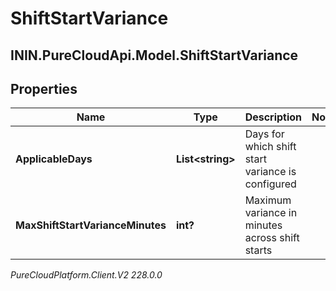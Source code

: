 # ShiftStartVariance

## ININ.PureCloudApi.Model.ShiftStartVariance

## Properties

|Name | Type | Description | Notes|
|------------ | ------------- | ------------- | -------------|
| **ApplicableDays** | **List&lt;string&gt;** | Days for which shift start variance is configured | |
| **MaxShiftStartVarianceMinutes** | **int?** | Maximum variance in minutes across shift starts | |



_PureCloudPlatform.Client.V2 228.0.0_
